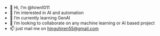 - 👋 Hi, I’m @hiren1011
- 👀 I’m interested in AI and automation
- 🌱 I’m currently learning GenAI
- 💞️ I’m looking to collaborate on any machine learning or AI based project
- 📫 just mail me on hinguhiren55@gmail.com

<!---
hiren1011/hiren1011 is a ✨ special ✨ repository because its `README.md` (this file) appears on your GitHub profile.
You can click the Preview link to take a look at your changes.
--->
